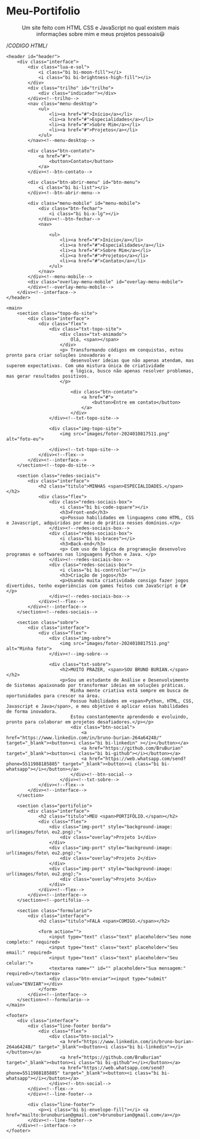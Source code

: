 # Meu-Portifolio
<p align="center">Um site feito com HTML CSS e JavaScript no qual existem mais informações sobre mim e meus projetos pessoais😃</p>

/*CODIGO HTML*/
<!DOCTYPE html>
<html lang="pt-br">
<head>
    <meta charset="UTF-8">
    <meta name="viewport" content="width=device-width, initial-scale=1.0">
    <!--GOOGLE FONTES-->
    <link rel="preconnect" href="https://fonts.googleapis.com">
    <link rel="preconnect" href="https://fonts.gstatic.com" crossorigin>
    <link href="https://fonts.googleapis.com/css2?family=Poppins:ital,wght@0,100;
    0,200;0,300;0,400;0,500;0,600;0,700;0,800;0,900;1,100;1,200;1,300;1,400;1,500;
    1,600;1,700;1,800;1,900&display=swap" rel="stylesheet">
    <!-- FIM GOOGLE FONTES-->
    <!--BOOTSTRAP-ICONS-->
    <link rel="stylesheet" href="https://cdn.jsdelivr.net/npm/bootstrap-icons@1.11.2/font/bootstrap-icons.min.css">
    <!--FIM BOOTSTRAP-ICONS-->
    <link rel="stylesheet" href="style.css">
    <script src="main.js" defer></script>
    <script src="menu.js" defer></script>
    <title>Site Bruno Burian</title>
</head>
<body>

    <header id="header">
        <div class="interface">
            <div class="lua-e-sol">
                <i class="bi bi-moon-fill"></i>
                <i class="bi bi-brightness-high-fill"></i>
            </div>
            <div class="trilho" id="trilho">
                <div class="indicador"></div>
            </div><!--trilho-->
            <nav class="menu-desktop">
                <ul>
                    <li><a href="#">Início</a></li>
                    <li><a href="#">Especialidades</a></li>
                    <li><a href="#">Sobre Mim</a></li>
                    <li><a href="#">Projetos</a></li>
                </ul>
            </nav><!--menu-desktop-->

            <div class="btn-contato">
                <a href="#">
                    <button>Contato</button>
                </a>
            </div><!--btn-contato-->

            <div class="btn-abrir-menu" id="btn-menu">
                <i class="bi bi-list"></i>
            </div><!--btn-abrir-menu-->

            <div class="menu-mobile" id="menu-mobile">
                <div class="btn-fechar">
                    <i class="bi bi-x-lg"></i>
                </div><!--btn-fechar-->
                <nav>
                    
                    <ul>
                        <li><a href="#">Início</a></li>
                        <li><a href="#">Especialidades</a></li>
                        <li><a href="#">Sobre Mim</a></li>
                        <li><a href="#">Projetos</a></li>
                        <li><a href="#">Contato</a></li>
                    </ul>
                </nav>
            </div><!--menu-mobile-->
            <div class="overlay-menu-mobile" id="overlay-menu-mobile">
            </div><!--overlay-menu-mobile-->
        </div><!--interface-->
    </header>

    <main>
        <section class="topo-do-site">
            <div class="interface">
                <div class="flex">
                    <div class="txt-topo-site">
                        <div class="txt-animado">
                            Olá, <span></span>
                        </div>
                        <p> Transformando códigos em conquistas, estou pronto para criar soluções inovadoras e 
                            desenvolver ideias que não apenas atendam, mas superem expectativas. Com uma mistura única de criatividade 
                            e lógica, busco não apenas resolver problemas, mas gerar resultados positivos.
                        </p>

                            <div class="btn-contato">
                                <a href="#">
                                    <button>Entre em contato</button>
                                </a>
                            </div>
                    </div><!--txt-topo-site-->

                    <div class="img-topo-site">
                        <img src="images/fotor-2024010817511.png" alt="foto-eu">

                    </div><!--txt-topo-site-->
                </div><!--flex-->
            </div><!--interface-->
        </section><!--topo-do-site-->

        <section class="redes-sociais">
            <div class="interface">
                <h2 class="titulo">MINHAS <span>ESPECIALIDADES.</span></h2>
                <div class="flex">
                    <div class="redes-sociais-box">
                        <i class="bi bi-code-square"></i>
                        <h3>Front-end</h3>
                        <p>Possuo habilidades em linguagens como HTML, CSS e Javascript, adquiridas por meio de prática nesses domínios.</p>
                    </div><!--redes-sociais-box-->
                    <div class="redes-sociais-box">
                        <i class="bi bi-braces"></i>
                        <h3>Back-end</h3>
                        <p> Com uso de lógica de programação desenvolvo programas e softwares nas linguagens Python e Java. </p>
                    </div><!--redes-sociais-box-->
                    <div class="redes-sociais-box">
                        <i class="bi bi-controller"></i>
                        <h3>Criação de jogos</h3>
                        <p>Usando muita criatividade consigo fazer jogos divertidos, tenho experiências com games feitos com JavaScript e C#</p>
                    </div><!--redes-sociais-box-->
                </div><!--flex-->
            </div><!--interface-->
        </section><!--redes-sociais-->

        <section class="sobre">
            <div class="interface">
                <div class="flex">
                    <div class="img-sobre">
                        <img src="images/fotor-2024010817511.png" alt="Minha foto">
                    </div><!--img-sobre-->

                    <div class="txt-sobre">
                        <h2>MUITO PRAZER, <span>SOU BRUNO BURIAN.</span></h2>
                        <p>Sou um estudante de Análise e Desenvolvimento de Sistemas apaixonado por transformar ideias em soluções práticas. 
                            Minha mente criativa está sempre em busca de oportunidades para crescer na área.
                            Possuo habilidades em <span>Python, HTML, CSS, Javascript e Java</span>, e meu objetivo é aplicar essas habilidades de forma inovadora. 
                            Estou constantemente aprendendo e evoluindo, pronto para colaborar em projetos desafiadores.</p></p>
                            <div class="btn-social">
                                <a href="https://www.linkedin.com/in/bruno-burian-264a64248/" target="_blank"><button><i class="bi bi-linkedin" ></i></button></a>
                                <a href="https://github.com/BruBurian" target="_blank"><button><i class="bi bi-github"></i></button></a>
                                <a href="https://web.whatsapp.com/send?phone=5511988185885" target="_blank"><button><i class="bi bi-whatsapp"></i></button></a>
                            </div><!--btn-social-->
                        </div><!--txt-sobre-->
                </div><!--flex-->
            </div><!--interface-->
        </section>

        <section class="portifolio">
            <div class="interface">
                <h2 class="titulo">MEU <span>PORTIFÓLIO.</span></h2>
                <div class="flex">
                    <div class="img-port" style="background-image: url(images/foto\ eu2.png);">
                        <div class="overlay">Projeto 1</div>
                    </div>
                    <div class="img-port" style="background-image: url(images/foto\ eu2.png);">
                        <div class="overlay">Projeto 2</div>
                    </div>
                    <div class="img-port" style="background-image: url(images/foto\ eu2.png);">
                        <div class="overlay">Projeto 3</div>
                    </div>
                </div><!--flex-->
            </div><!--interface-->
        </section><!--portifólio-->

        <section class="formulario">
            <div class="interface">
                <h2 class="titulo">FALA <span>COMIGO.</span></h2>

                <form action="">
                    <input type="text" class="text" placeholder="Seu nome completo:" required>
                    <input type="text" class="text" placeholder="Seu email:" required>
                    <input type="text" class="text" placeholder="Seu celular:">
                    <textarea name="" id="" placeholder="Sua mensagem:" required></textarea>
                    <div class="btn-enviar"><input type="submit" value="ENVIAR"></div>
                </form>
            </div><!--interface-->
        </section><!--formulario-->
    </main>

    <footer>
        <div class="interface">
            <div class="line-footer borda">
                <div class="flex">
                    <div class="btn-social">
                        <a href="https://www.linkedin.com/in/bruno-burian-264a64248/" target="_blank"><button><i class="bi bi-linkedin"></i></button></a>
                        <a href="https://github.com/BruBurian" target="_blank"><button><i class="bi bi-github"></i></button></a>
                        <a href="https://web.whatsapp.com/send?phone=5511988185885" target="_blank"><button><i class="bi bi-whatsapp"></i></button></a>
                    </div><!--btn-social--> 
            </div><!--flex-->
            </div><!--line-footer-->
            
            <div class="line-footer">
                <p><i class="bi bi-envelope-fill"></i> <a href="mailto:brunoburian@gmail.com">brunoburian@gmail.com</a></p>
            </div><!--line-footer-->
        </div><!--interface-->
    </footer>
</body>
</html>
